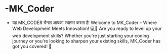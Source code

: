 # -MK_Coder
 - यह MK_CODER चैनल आपका स्वागत करता है!  Welcome to MK_Coder – Where Web Development Meets Innovation! 💻🚀 Are you ready to level up your web development skills? Whether you're just starting your coding journey or you're looking to sharpen your existing skills, MK_Coder has got you covered! 🎯
